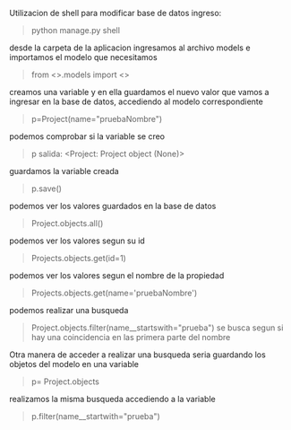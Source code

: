 Utilizacion de shell para modificar base de datos
ingreso:
>python manage.py shell

desde la carpeta de la aplicacion ingresamos al archivo models e importamos el modelo que necesitamos
>from <<nombreAPP>>.models import <<nombreModelo>>

creamos una variable y en ella guardamos el nuevo valor que vamos a ingresar en la base de datos, accediendo al modelo correspondiente
>p=Project(name="pruebaNombre")

podemos comprobar si la variable se creo
> p
salida: <Project: Project object (None)>

guardamos la variable creada
>p.save()

podemos ver los valores guardados en la base de datos
>Project.objects.all()

podemos ver los valores segun su id
>Projects.objects.get(id=1)

podemos ver los valores segun el nombre de la propiedad
>Projects.objects.get(name='pruebaNombre')

podemos realizar una busqueda
>Project.objects.filter(name__startswith="prueba")
se busca segun si hay una coincidencia en las primera parte del nombre

Otra manera de acceder a realizar una busqueda seria guardando los objetos del modelo en una variable
>p= Project.objects 

realizamos la misma busqueda accediendo a la variable
>p.filter(name__startwith="prueba")